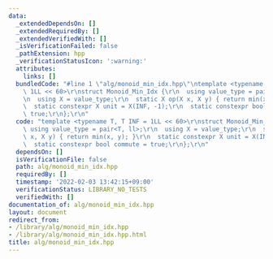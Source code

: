 ```yaml
---
data:
  _extendedDependsOn: []
  _extendedRequiredBy: []
  _extendedVerifiedWith: []
  _isVerificationFailed: false
  _pathExtension: hpp
  _verificationStatusIcon: ':warning:'
  attributes:
    links: []
  bundledCode: "#line 1 \"alg/monoid_min_idx.hpp\"\ntemplate <typename T, T INF =\
    \ 1LL << 60>\r\nstruct Monoid_Min_Idx {\r\n  using value_type = pair<T, ll>;\r\
    \n  using X = value_type;\r\n  static X op(X x, X y) { return min(x, y); }\r\n\
    \  static constexpr X unit = X(INF, -1);\r\n  static constexpr bool commute =\
    \ true;\r\n};\r\n"
  code: "template <typename T, T INF = 1LL << 60>\r\nstruct Monoid_Min_Idx {\r\n \
    \ using value_type = pair<T, ll>;\r\n  using X = value_type;\r\n  static X op(X\
    \ x, X y) { return min(x, y); }\r\n  static constexpr X unit = X(INF, -1);\r\n\
    \  static constexpr bool commute = true;\r\n};\r\n"
  dependsOn: []
  isVerificationFile: false
  path: alg/monoid_min_idx.hpp
  requiredBy: []
  timestamp: '2022-02-03 13:42:15+09:00'
  verificationStatus: LIBRARY_NO_TESTS
  verifiedWith: []
documentation_of: alg/monoid_min_idx.hpp
layout: document
redirect_from:
- /library/alg/monoid_min_idx.hpp
- /library/alg/monoid_min_idx.hpp.html
title: alg/monoid_min_idx.hpp
---
```

